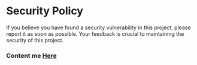 # Security Policy
If you believe you have found a security vulnerability in this project, please report it as soon as possible. Your feedback is crucial to maintaining the security of this project. 
### Content me [Here](https://t.me/emadadel4)
